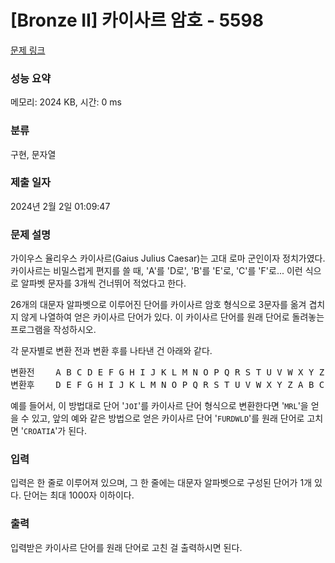 # [Bronze II] 카이사르 암호 - 5598 

[문제 링크](https://www.acmicpc.net/problem/5598) 

### 성능 요약

메모리: 2024 KB, 시간: 0 ms

### 분류

구현, 문자열

### 제출 일자

2024년 2월 2일 01:09:47

### 문제 설명

<p>가이우스 율리우스 카이사르(Gaius Julius Caesar)는 고대 로마 군인이자 정치가였다. 카이사르는 비밀스럽게 편지를 쓸 때, 'A'를 'D로', 'B'를 'E'로, 'C'를 'F'로... 이런 식으로 알파벳 문자를 3개씩 건너뛰어 적었다고 한다.</p>

<p>26개의 대문자 알파벳으로 이루어진 단어를 카이사르 암호 형식으로 3문자를 옮겨 겹치지 않게 나열하여 얻은 카이사르 단어가 있다. 이 카이사르 단어를 원래 단어로 돌려놓는 프로그램을 작성하시오.</p>

<p>각 문자별로 변환 전과 변환 후를 나타낸 건 아래와 같다.</p>

<pre>변환전    A B C D E F G H I J K L M N O P Q R S T U V W X Y Z 
변환후    D E F G H I J K L M N O P Q R S T U V W X Y Z A B C</pre>

<p>예를 들어서, 이 방법대로 단어 '<code>JOI</code>'를 카이사르 단어 형식으로 변환한다면 '<code>MRL</code>'을 얻을 수 있고, 앞의 예와 같은 방법으로 얻은 카이사르 단어 '<code>FURDWLD</code>'를 원래 단어로 고치면 '<code>CROATIA</code>'가 된다.</p>

### 입력 

 <p>입력은 한 줄로 이루어져 있으며, 그 한 줄에는 대문자 알파벳으로 구성된 단어가 1개 있다. 단어는 최대 1000자 이하이다.</p>

### 출력 

 <p>입력받은 카이사르 단어를 원래 단어로 고친 걸 출력하시면 된다.</p>

